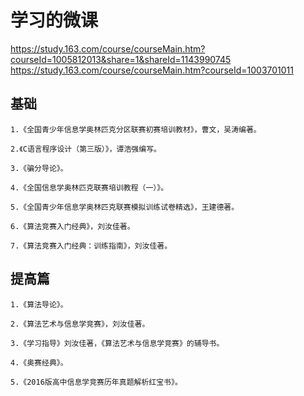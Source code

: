 # 学习的微课

<https://study.163.com/course/courseMain.htm?courseId=1005812013&share=1&shareId=1143990745>
<https://study.163.com/course/courseMain.htm?courseId=1003701011>

## 基础

    1.《全国青少年信息学奥林匹克分区联赛初赛培训教材》，曹文，吴涛编著。

    2.《C语言程序设计（第三版）》，谭浩强编写。

    3.《骗分导论》。

    4.《全国信息学奥林匹克联赛培训教程（一）》。

    5.《全国青少年信息学奥林匹克联赛模拟训练试卷精选》，王建德著。

    6.《算法竞赛入门经典》，刘汝佳著。

    7.《算法竞赛入门经典：训练指南》，刘汝佳著。

## 提高篇

    1.《算法导论》。

    2.《算法艺术与信息学竞赛》，刘汝佳著。

    3.《学习指导》刘汝佳著，《算法艺术与信息学竞赛》的辅导书。

    4.《奥赛经典》。

    5.《2016版高中信息学竞赛历年真题解析红宝书》。